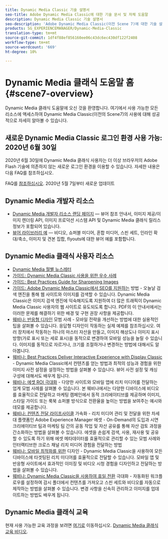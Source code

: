 ```yaml
---
title: Dynamic Media Classic 기술 설명서
seo-title: Adobe Dynamic Media Classic에 대한 기술 문서 및 자체 도움말
description: Dynamic Media Classic 기술 설명서
seo-description: 'Adobe Dynamic Media Classic(이전 Scene 7)에 대한 기술 설명서, 릴리스 노트 및 자가 도움말 자료 '
products: SG_EXPERIENCEMANAGER/Dynamic-Media-Classic
translation-type: tm+mt
source-git-commit: 1df4f88ef856160ee06c43dc6ec430df122f2408
workflow-type: tm+mt
source-wordcount: '669'
ht-degree: 10%

---
```



# Dynamic Media 클래식 도움말 홈 {#scene7-overview}

Dynamic Media 클래식 도움말에 오신 것을 환영합니다. 여기에서 사용 가능한 모든 리소스에 액세스하여 Dynamic Media Classic(이전의 Scene7)의 사용에 대해 성공적으로 자세히 알아볼 수 있습니다.

## 새로운 Dynamic Media Classic 로그인 환경 사용 가능: 2020년 6월 30일

2020년 6월 30일에 Dynamic Media 클래식 사용자는 더 이상 브라우저의 Adobe Flash 기술에 의존하지 않는 새로운 로그인 환경을 이용할 수 있습니다. 자세한 내용은 다음 FAQ를 참조하십시오.

FAQ를 [참조하십시오](new-ui-2020.md). 2020년 5월 7일부터 새로운 업데이트

## Dynamic Media 개발자 리소스

* [Dynamic Media 개발자 리소스 랜딩 페이지](https://docs.adobe.com/content/help/en/dynamic-media-developer-resources/landing/home.html) — 뷰어 참조 안내서, 이미지 제공/이미지 렌더링 API, 이미지 프로덕션 시스템 API 및 Dynamic Media 클래식 릴리스 정보가 포함되어 있습니다.
* [뷰어 라이브러리 예](https://landing.adobe.com/en/na/dynamic-media/ctir-2755/live-demos.html) — 비디오, 쇼퍼블 미디어, 혼합 미디어, 스핀 세트, 인라인 확대/축소, 이미지 및 견본 집합, flyouts에 대한 뷰어 예를 포함합니다.

## Dynamic Media 클래식 사용자 리소스

* [Dynamic Media 월별 뉴스레터](dynamic-media-newsletter.md)
* [가이드: Dynamic Media Classic 사용을 위한 우수 사례](https://www.adobe.com/content/dam/www/us/en/marketing/experience-manager-assets/dynamic-media/adobe-dynamic-media-classic-best-practices-guide.pdf)
* [가이드: Best Practices Guide for Sharpening Images](/help/assets/s7_sharpening_images.pdf)
* [가이드: Adobe Dynamic Media Classic에서 SEO를 지원하는](/help/assets/s7_seo.pdf) 방법 - 오늘날 검색 엔진을 통해 웹 사이트와 이미지를 검색할 수 있습니다. Dynamic Media Classic은 이미지 검색 엔진에 익숙해지도록 지원하여 더 많은 트래픽이 Dynamic Media Classic 사용자의 웹 사이트로 유도되도록 합니다. PDF의 이 안내서에서는 이러한 문제를 해결하기 위한 배경 및 구현 권장 사항을 제공합니다.
* [웨비나: 반응형 디자인](http://offers.adobe.com/en/na/marketing/landings/_40458_responsive_design_live_on_demand_webinar.html) 모범 사례 - 모바일 전략을 개선하는 방법에 대한 실용적인 팁을 살펴볼 수 있습니다. 응답형 디자인이 작동하는 실제 예제를 참조하십시오. 여러 장치에서 작동하는 하나의 마스터 자산을 만들고, 이미지 해상도나 이미지 표시 방향(가로 표시 또는 세로 표시)을 동적으로 변경하여 모바일 성능을 늘릴 수 있습니다. 이미지를 동적으로 자르거나, 크기를 조절하거나 변경하는 방법에 대해서도 알아봅니다.
* [웨비나: Best Practices Deliver Interactive Experience with Display Classic](http://seminars.adobeconnect.com/p7wb8ej3u6d/) - Dynamic Media Classic에서 컨텐츠를 얻는 방법과 최적의 성능과 경험을 위한 이미지 사전 설정을 설정하는 방법을 살펴볼 수 있습니다. 뷰어 사전 설정 및 캐싱 구성에 대해서도 배우게 됩니다.
* [웨비나: 에셋 ROI 극대화](https://adobecustomersuccess.adobeconnect.com/p5ar3hfrrec/?launcher=false&amp;fcsContent=true&amp;pbMode=normal&amp;proto=true) - 다양한 사이트와 모바일 앱에 리치 미디어를 전달하는 업계 모범 사례를 살펴볼 수 있습니다. 본 웨비나에서는 다양한 디바이스에 비디오를 효율적으로 전달하고 마케팅 캠페인에서 동적 크리에이티브를 제공하며 이미지, 스타일 가이드 또는 룩북 쇼퍼블 방식으로 전환율을 높이는 방법을 보여주는 예시와 데모를 제공합니다.
* [웨비나: 컨텐츠 전달 라이프사이클](https://adobecustomersuccess.adobeconnect.com/p88ducm9pqv/) 가속화 - 리치 미디어 관리 및 전달을 위한 차세대 플랫폼인 Adobe Experience Manager 에셋 - On-Demand의 도입과 시연 크리에이티브 팀과 마케팅 팀 간의 공동 작업 및 자산 공유를 통해 자산 검토 과정을 간소화하는 방법을 살펴볼 수 있습니다. 에셋을 손쉽게 검색, 사용, 재사용 및 공유할 수 있도록 하기 위해 에셋 메타데이터를 효율적으로 관리할 수 있는 모범 사례와 인터랙티브한 크로스 채널 리치 미디어 경험을 전달하는 방법
* [웨비나: 모바일 최적화를 위한](https://adobecustomersuccess.adobeconnect.com/p6oqd3wydif/?launcher=false&amp;fcsContent=true&amp;pbMode=normal&amp;proto=true) 디자인 - Dynamic Media Classic을 사용하여 모든 디바이스에 타겟팅된 리치 미디어를 효율적으로 전달할 수 있습니다. 모바일 앱 및 반응형 사이트에서 효과적인 이미징 및 비디오 시청 경험을 디자인하고 전달하는 방법을 살펴볼 수 있습니다.
* [웨비나: Dynamic Media Classic을 사용하여 휴일 전환](https://adobecustomersuccess.adobeconnect.com/p32n1yr85c9/?proto=true) 극대화 - 자동화된 워크플로우를 설정하여 감시 폴더에서 컨텐츠를 가져오고 스핀 세트와 비디오를 자동으로 제작하는 방법을 살펴볼 수 있습니다. 변경 사항을 신속히 관리하고 이미지를 업데이트하는 방법도 배우게 됩니다.

## Dynamic Media 클래식 교육

현재 사용 가능한 교육 과정을 보려면 [여기로](http://training.adobe.com/training/courses.html#product=adobe-scene7) 이동하십시오.
[Dynamic Media 클래식 교육 비디오](/help/training-videos.md).
